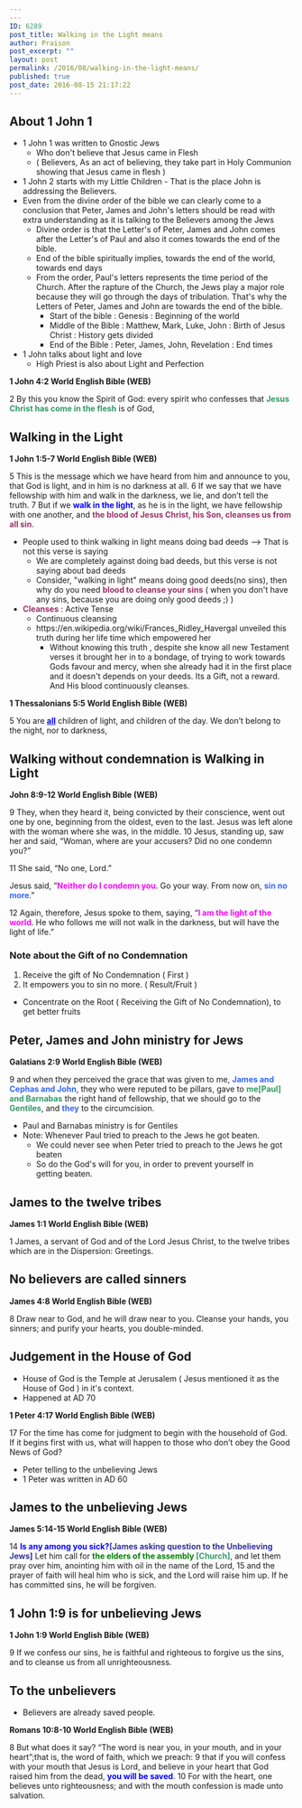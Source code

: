 ```yaml
---
---
ID: 6289
post_title: Walking in the Light means
author: Praison
post_excerpt: ""
layout: post
permalink: /2016/08/walking-in-the-light-means/
published: true
post_date: 2016-08-15 21:17:22
---
```

<h2 class="passage-display"><strong>About 1 John 1</strong></h2>
<ul>
 	<li class="passage-display">1 John 1 was written to Gnostic Jews
<ul>
 	<li class="passage-display">Who don't believe that Jesus came in Flesh</li>
 	<li class="passage-display">( Believers, As an act of believing, they take part in Holy Communion showing that Jesus came in flesh )</li>
</ul>
</li>
 	<li>1 John 2 starts with my Little Children - That is the place John is addressing the Believers.</li>
 	<li>Even from the divine order of the bible we can clearly come to a conclusion that Peter, James and John's letters should be read with extra understanding as it is talking to the Believers among the Jews
<ul>
 	<li>Divine order is that the Letter's of Peter, James and John comes after the Letter's of Paul and also it comes towards the end of the bible.</li>
 	<li>End of the bible spiritually implies, towards the end of the world, towards end days</li>
 	<li>From the order, Paul's letters represents the time period of the Church. After the rapture of the Church, the Jews play a major role because they will go through the days of tribulation. That's why the Letters of Peter, James and John are towards the end of the bible.
<ul>
 	<li>Start of the bible : Genesis : Beginning of the world</li>
 	<li>Middle of the Bible : Matthew, Mark, Luke, John : Birth of Jesus Christ : History gets divided</li>
 	<li>End of the Bible : Peter, James, John, Revelation : End times</li>
</ul>
</li>
</ul>
</li>
 	<li>1 John talks about light and love
<ul>
 	<li>High Priest is also about Light and Perfection</li>
</ul>
</li>
</ul>
<p class="passage-display"><strong><span class="passage-display-bcv">1 John 4:2
</span><span class="passage-display-version">World English Bible (WEB)</span></strong></p>
<span id="en-WEB-30607" class="text 1John-4-2"><span class="versenum">2 </span>By this you know the Spirit of God: every spirit who confesses that <span style="color: #339966;"><strong>Jesus Christ has come in the flesh</strong></span> is of God,</span>
<h2 class="passage-display"><strong>Walking in the Light</strong></h2>
<p class="passage-display"><strong><span class="passage-display-bcv">1 John 1:5-7
</span><span class="passage-display-version">World English Bible (WEB)</span></strong></p>
<span id="en-WEB-30547" class="text 1John-1-5"><span class="versenum">5 </span>This is the message which we have heard from him and announce to you, that God is light, and in him is no darkness at all. </span><span id="en-WEB-30548" class="text 1John-1-6"><span class="versenum">6 </span>If we say that we have fellowship with him and walk in the darkness, we lie, and don’t tell the truth. </span><span id="en-WEB-30549" class="text 1John-1-7"><span class="versenum">7 </span>But if we <span style="color: #0000ff;"><strong>walk in the light</strong></span>, as he is in the light, we have fellowship with one another, and <span style="color: #993366;"><strong>the blood of Jesus Christ, his Son, cleanses us from all sin</strong></span>.</span>
<ul>
 	<li>People used to think walking in light means doing bad deeds --&gt; That is not this verse is saying
<ul>
 	<li>We are completely against doing bad deeds, but this verse is not saying about bad deeds</li>
 	<li>Consider, "walking in light" means doing good deeds(no sins), then why do you need <span style="color: #993366;"><strong>blood to cleanse your sins</strong></span> ( when you don't have any sins, because you are doing only good deeds ;) )</li>
</ul>
</li>
 	<li><span style="color: #993366;"><strong>Cleanses</strong></span> : Active Tense
<ul>
 	<li>Continuous cleansing</li>
 	<li>https://en.wikipedia.org/wiki/Frances_Ridley_Havergal unveiled this truth during her life time which empowered her
<ul>
 	<li>Without knowing this truth , despite she know all new Testament verses it brought her in to a bondage, of trying to work towards Gods favour and mercy, when she already had it in the first place and it doesn't depends on your deeds. Its a Gift, not a reward. And His blood continuously cleanses.</li>
</ul>
</li>
</ul>
</li>
</ul>
<p class="passage-display"><strong><span class="passage-display-bcv">1 Thessalonians 5:5
</span><span class="passage-display-version">World English Bible (WEB)</span></strong></p>
<span id="en-WEB-29628" class="text 1Thess-5-5"><span class="versenum">5 </span>You are <span style="text-decoration: underline; color: #0000ff;"><strong>all</strong></span> children of light, and children of the day. We don’t belong to the night, nor to darkness,</span>
<h2 class="passage-display"><strong>Walking without condemnation is Walking in Light</strong></h2>
<p class="passage-display"><strong><span class="passage-display-bcv">John 8:9-12
</span><span class="passage-display-version">World English Bible (WEB)</span></strong></p>
<span id="en-WEB-26391" class="text John-8-9"><span class="versenum">9 </span>They, when they heard it, being convicted by their conscience, went out one by one, beginning from the oldest, even to the last. Jesus was left alone with the woman where she was, in the middle. </span><span id="en-WEB-26392" class="text John-8-10"><span class="versenum">10 </span>Jesus, standing up, saw her and said, <span class="woj">“Woman, where are your accusers? Did no one condemn you?”</span></span>

<span id="en-WEB-26393" class="text John-8-11"><span class="versenum">11 </span>She said, “No one, Lord.”</span>

<span class="text John-8-11">Jesus said, <span class="woj">“<span style="color: #ff00ff;"><strong>Neither do I condemn you</strong></span>. Go your way. From now on, <span style="color: #3366ff;"><strong>sin no more</strong></span>.”</span></span>

<span id="en-WEB-26394" class="text John-8-12"><span class="versenum">12 </span>Again, therefore, Jesus spoke to them, saying, <span class="woj">“<span style="color: #ff00ff;"><strong>I am the light of the world</strong></span>.</span> <span class="woj">He who follows me will not walk in the darkness, but will have the light of life.”</span></span>
<h3><strong>Note about the Gift of no Condemnation </strong></h3>
<ol>
 	<li>Receive the gift of No Condemnation ( First )</li>
 	<li>It empowers you to sin no more. ( Result/Fruit )</li>
</ol>
<ul>
 	<li>Concentrate on the Root ( Receiving the Gift of No Condemnation), to get better fruits</li>
</ul>
<h2 class="passage-display"><strong>Peter, James and John ministry for Jews</strong></h2>
<p class="passage-display"><strong><span class="passage-display-bcv">Galatians 2:9
</span><span class="passage-display-version">World English Bible (WEB)</span></strong></p>
<span id="en-WEB-29092" class="text Gal-2-9"><span class="versenum">9 </span>and when they perceived the grace that was given to me, <span style="color: #3366ff;"><strong>James and Cephas and John</strong></span>, they who were reputed to be pillars, gave to <span style="color: #339966;"><strong>me[Paul] and Barnabas</strong></span> the right hand of fellowship, that we should go to the <span style="color: #339966;"><strong>Gentiles</strong></span>, and <span style="color: #3366ff;"><strong>they</strong></span> to the circumcision.</span>
<ul>
 	<li>Paul and Barnabas ministry is for Gentiles</li>
 	<li>Note: Whenever Paul tried to preach to the Jews he got beaten.
<ul>
 	<li>We could never see when Peter tried to preach to the Jews he got beaten</li>
 	<li>So do the God's will for you, in order to prevent yourself in getting beaten.</li>
</ul>
</li>
</ul>
<h2 class="passage-display"><strong>James to the twelve tribes</strong></h2>
<p class="passage-display"><strong><span class="passage-display-bcv">James 1:1
</span><span class="passage-display-version">World English Bible (WEB)</span></strong></p>
<p class="chapter-1"><span id="en-WEB-30269" class="text Jas-1-1"><span class="chapternum">1 </span>James, a servant of God and of the Lord Jesus Christ, to the twelve tribes which are in the Dispersion: Greetings.</span></p>

<h2 class="chapter-1"><strong>No believers are called sinners</strong></h2>
<p class="passage-display"><strong><span class="passage-display-bcv">James 4:8
</span><span class="passage-display-version">World English Bible (WEB)</span></strong></p>
<span id="en-WEB-30347" class="text Jas-4-8"><span class="versenum">8 </span>Draw near to God, and he will draw near to you. Cleanse your hands, you sinners; and purify your hearts, you double-minded.</span>
<h2><strong>Judgement in the House of God</strong></h2>
<ul>
 	<li>House of God is the Temple at Jerusalem ( Jesus mentioned it as the House of God ) in it's context.</li>
 	<li>Happened at AD 70</li>
</ul>
<p class="passage-display"><strong><span class="passage-display-bcv">1 Peter 4:17
</span><span class="passage-display-version">World English Bible (WEB)</span></strong></p>
<span id="en-WEB-30465" class="text 1Pet-4-17"><span class="versenum">17 </span>For the time has come for judgment to begin with the household of God. If it begins first with us, what will happen to those who don’t obey the Good News of God?</span>
<ul>
 	<li>Peter telling to the unbelieving Jews</li>
 	<li>1 Peter was written in AD 60</li>
</ul>
<h2 class="passage-display"><strong>James to the unbelieving Jews</strong></h2>
<p class="passage-display"><strong><span class="passage-display-bcv">James 5:14-15
</span><span class="passage-display-version">World English Bible (WEB)</span></strong></p>
<span id="en-WEB-30370" class="text Jas-5-14"><span class="versenum">14 </span><span style="color: #0000ff;"><strong>Is any among you sick?<span style="color: #333399;">[James asking question to the Unbelieving Jews]</span></strong></span> Let him call for <span style="color: #008000;"><strong>the elders of the assembly <span style="color: #339966;">[Church]</span></strong></span>, and let them pray over him, anointing him with oil in the name of the Lord, </span><span id="en-WEB-30371" class="text Jas-5-15"><span class="versenum">15 </span>and the prayer of faith will heal him who is sick, and the Lord will raise him up. If he has committed sins, he will be forgiven.</span>
<h2><strong>1 John 1:9 is for unbelieving Jews</strong></h2>
<p class="passage-display"><strong><span class="passage-display-bcv">1 John 1:9
</span><span class="passage-display-version">World English Bible (WEB)</span></strong></p>
<span id="en-WEB-30551" class="text 1John-1-9"><span class="versenum">9 </span>If we confess our sins, he is faithful and righteous to forgive us the sins, and to cleanse us from all unrighteousness.</span>
<h2><strong>To the unbelievers</strong></h2>
<ul>
 	<li class="passage-display">Believers are already saved people.</li>
</ul>
<p class="passage-display"><strong><span class="passage-display-bcv">Romans 10:8-10
</span><span class="passage-display-version">World English Bible (WEB)</span></strong></p>
<span id="en-WEB-28197" class="text Rom-10-8"><span class="versenum">8 </span>But what does it say? “The word is near you, in your mouth, and in your heart”;that is, the word of faith, which we preach: </span><span id="en-WEB-28198" class="text Rom-10-9"><span class="versenum">9 </span>that if you will confess with your mouth that Jesus is Lord, and believe in your heart that God raised him from the dead, <span style="color: #0000ff;"><strong>you will be saved</strong></span>. </span><span id="en-WEB-28199" class="text Rom-10-10"><span class="versenum">10 </span>For with the heart, one believes unto righteousness; and with the mouth confession is made unto salvation.</span>